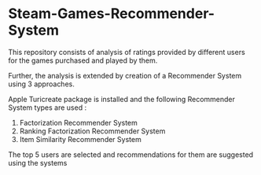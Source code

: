 # Steam-Games-Recommender-System
This repository consists of analysis of ratings provided by different users for the games purchased and played by them.

Further, the analysis is extended by creation of a Recommender System using 3 approaches.

Apple Turicreate package is installed and the following Recommender System types are used :

1. Factorization Recommender System
2. Ranking Factorization Recommender System
3. Item Similarity Recommender System

The top 5 users are selected and recommendations for them are suggested using the systems
